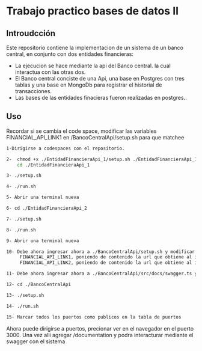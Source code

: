 #  Trabajo practico bases de datos II

## Introudcción

Este repositorio contiene la implementacion de un sistema de un banco central, en conjunto con dos entidades financieras:
 - La ejecucion se hace mediante la api del Banco central. la cual interactua con las otras dos.
 - El Banco central conciste de una Api, una base en Postgres con tres tablas y una base en MongoDb para registrar el historial de transacciones.
 - Las bases de las entidades finacieras fueron realizadas en postgres..

## Uso
Recordar si se cambia el code space, modificar las variables FINANCIAL_API_LINK1 en /BancoCentralApi/setup.sh para que matchee

```sh
1-Dirigirse a codespaces con el repositorio.
```
```sh
2-  chmod +x ./EntidadFinancieraApi_1/setup.sh ./EntidadFinancieraApi_1/run.sh ./EntidadFinancieraApi_2/setup.sh  ./EntidadFinancieraApi_2/run.sh ./BancoCentralApi/setup.sh ./BancoCentralApi/run.sh
    cd ./EntidadFinancieraApi_1
```
```sh
3- ./setup.sh 
```
```sh
4- ./run.sh 
```
```sh
5- Abrir una terminal nueva
```
```sh
6- cd ./EntidadFinancieraApi_2
```
```sh
7- ./setup.sh 
```
```sh
8- ./run.sh 
```
```sh
9- Abrir una terminal nueva
```
```sh
10- Debe ahora ingresar ahora a ./BancoCentralApi/setup.sh y modificar la variable:
     FINANCIAL_API_LINK1, poniendo de contenido la url que obtiene al ingresar a puerto y copiar la url del programa corriendo en el puerto 3002
     FINANCIAL_API_LINK2, poniendo de contenido la url que obtiene al ingresar a puerto y copiar la url del programa corriendo en el puerto 3004
```
```sh
11- Debe ahora ingresar ahora a ./BancoCentralApi/src/docs/swagger.ts y en la variable url: poner la misma url que se copio antes en el paso 10, pero cambiando el numero de puerto (esta embebido en la url) por 3000
```
```sh
12- cd ./BancoCentralApi
```
```sh
13- ./setup.sh 
```
```sh
14- ./run.sh 
```

```sh
15- Marcar todos los puertos como publicos en la tabla de puertos
```
Ahora puede dirigirse a puertos, precionar ver en el navegador en el puerto 3000. Una vez alli agregar /documentation y  podra interacturar mediante el swagger con el sistema
